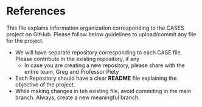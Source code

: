 # References

This file explains information organization corresponding to the CASES project on GitHub. Please follow below guidelines to upload/commit any file for the project. 

* We will have separate repository corresponding to each CASE file. Please contribute in the existing repository, if any 
  * In case you are creating a new repository, please share with the entire team, Greg and Professor Piety
* Each Repository should have a clear **README** file explaining the objective of the project. 
* While making changes in teh existing file, avoid commiting in the main branch. Always, create a new meaningful branch. 


